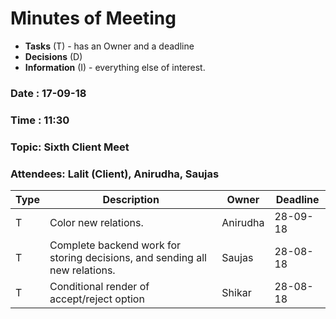 # Minutes of Meeting

* **Tasks** (T) - has an Owner and a deadline
* **Decisions** (D)
* **Information** (I) - everything else of interest.
 
### Date : 17-09-18
### Time : 11:30
### Topic: Sixth Client Meet
### Attendees: Lalit (Client), Anirudha, Saujas

Type | Description | Owner | Deadline  
--- | --- | --- | ---  
T | Color new relations.  | Anirudha | 28-09-18
T | Complete backend work for storing decisions, and sending all new relations. | Saujas | 28-08-18
T | Conditional render of accept/reject option | Shikar | 28-08-18

